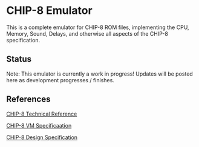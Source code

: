 # CHIP-8 Emulator
This is a complete emulator for CHIP-8 ROM files, implementing the CPU, Memory, Sound, Delays, and otherwise all aspects of the CHIP-8 specification.

## Status
Note: This emulator is currently a work in progress! Updates will be posted here as development progresses / finishes.

## References
[CHIP-8 Technical Reference](https://github.com/mattmikolay/chip-8/wiki/CHIP%E2%80%908-Technical-Reference)

[CHIP-8 VM Specificaation](https://tonisagrista.com/blog/2021/chip8-spec/)

[CHIP-8 Design Specification](https://www.cs.columbia.edu/~sedwards/classes/2016/4840-spring/designs/Chip8.pdf)

